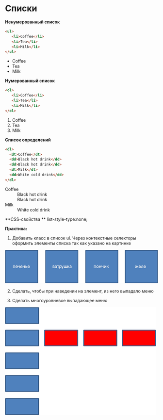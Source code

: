 # Списки


**Ненумерованный список**

```html
<ul>
   <li>Coffee</li>
   <li>Tea</li>
   <li>Milk</li>
</ul>
```
<ul>
   <li>Coffee</li>
   <li>Tea</li>
   <li>Milk</li>
</ul>

**Нумерованный список**

```html
<ol>
   <li>Coffee</li>
   <li>Tea</li>
   <li>Milk</li>
</ol>
```

<ol>
   <li>Coffee</li>
   <li>Tea</li>
   <li>Milk</li>
</ol>

**Список определений**

```html
<dl>
  <dt>Coffee</dt>
  <dd>Black hot drink</dd>
  <dd>Black hot drink</dd>
  <dt>Milk</dt>
  <dd>White cold drink</dd>
</dl>
```
<dl>
  <dt>Coffee</dt>
  <dd>Black hot drink</dd>
  <dd>Black hot drink</dd>
  <dt>Milk</dt>
  <dd>White cold drink</dd>
</dl>



**CSS-свойства **
list-style-type:none; 

**Практика:**

 1) Добавить класс в список ul. Через контекстные селекторы оформить элементы списка так как указано на картинке

![Модифицированный список](pics/16_lists/list_items.gif)

 2) Сделать, чтобы при наведении на элемент, из него выпадало меню
 
 3) Сделать многоуровневое выпадающее меню
 
 ![Выпадающее меню](pics/16_lists/multi_lists.gif)